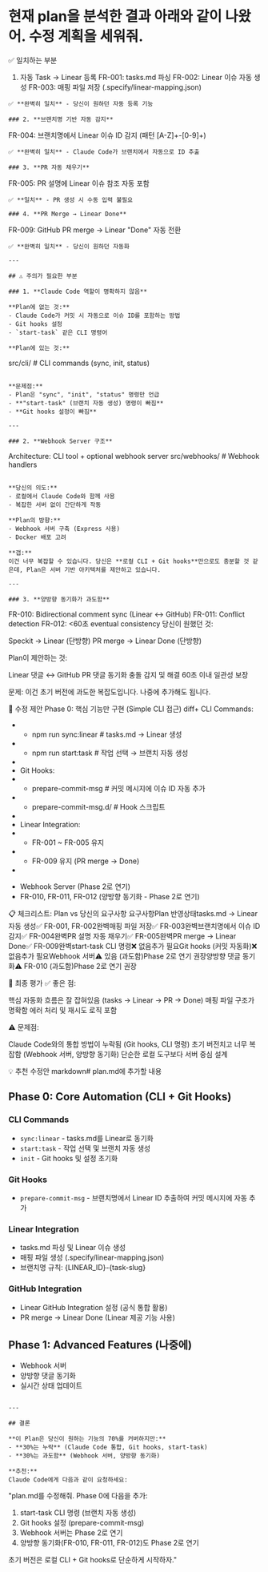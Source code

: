 # 현재 plan을 분석한 결과 아래와 같이 나왔어. 수정 계획을 세워줘.

✅ 일치하는 부분
1. 자동 Task → Linear 등록
FR-001: tasks.md 파싱
FR-002: Linear 이슈 자동 생성
FR-003: 매핑 파일 저장 (.specify/linear-mapping.json)
```
✅ **완벽히 일치** - 당신이 원하던 자동 등록 기능

### 2. **브랜치명 기반 자동 감지**
```
FR-004: 브랜치명에서 Linear 이슈 ID 감지 (패턴 [A-Z]+-[0-9]+)
```
✅ **완벽히 일치** - Claude Code가 브랜치에서 자동으로 ID 추출

### 3. **PR 자동 채우기**
```
FR-005: PR 설명에 Linear 이슈 참조 자동 포함
```
✅ **일치** - PR 생성 시 수동 입력 불필요

### 4. **PR Merge → Linear Done**
```
FR-009: GitHub PR merge → Linear "Done" 자동 전환
```
✅ **완벽히 일치** - 당신이 원하던 자동화

---

## ⚠️ 주의가 필요한 부분

### 1. **Claude Code 역할이 명확하지 않음**

**Plan에 없는 것:**
- Claude Code가 커밋 시 자동으로 이슈 ID를 포함하는 방법
- Git hooks 설정
- `start-task` 같은 CLI 명령어

**Plan에 있는 것:**
```
src/cli/  # CLI commands (sync, init, status)
```

**문제점:** 
- Plan은 "sync", "init", "status" 명령만 언급
- **"start-task" (브랜치 자동 생성) 명령이 빠짐**
- **Git hooks 설정이 빠짐**

---

### 2. **Webhook Server 구조**
```
Architecture: CLI tool + optional webhook server
src/webhooks/  # Webhook handlers
```

**당신의 의도:**
- 로컬에서 Claude Code와 함께 사용
- 복잡한 서버 없이 간단하게 작동

**Plan의 방향:**
- Webhook 서버 구축 (Express 사용)
- Docker 배포 고려

**갭:** 
이건 너무 복잡할 수 있습니다. 당신은 **로컬 CLI + Git hooks**만으로도 충분할 것 같은데, Plan은 서버 기반 아키텍처를 제안하고 있습니다.

---

### 3. **양방향 동기화가 과도함**
```
FR-010: Bidirectional comment sync (Linear ↔ GitHub)
FR-011: Conflict detection
FR-012: <60초 eventual consistency
당신이 원했던 것:

Speckit → Linear (단방향)
PR merge → Linear Done (단방향)

Plan이 제안하는 것:

Linear 댓글 ↔ GitHub PR 댓글 동기화
충돌 감지 및 해결
60초 이내 일관성 보장

문제: 이건 초기 버전에 과도한 복잡도입니다. 나중에 추가해도 됩니다.

🔧 수정 제안
Phase 0: 핵심 기능만 구현 (Simple CLI 접근)
diff+ CLI Commands:
+   - npm run sync:linear      # tasks.md → Linear 생성
+   - npm run start:task        # 작업 선택 → 브랜치 자동 생성
+   
+ Git Hooks:
+   - prepare-commit-msg        # 커밋 메시지에 이슈 ID 자동 추가
+   - prepare-commit-msg.d/     # Hook 스크립트
+   
+ Linear Integration:
+   - FR-001 ~ FR-005 유지
+   - FR-009 유지 (PR merge → Done)
+   
- Webhook Server (Phase 2로 연기)
- FR-010, FR-011, FR-012 (양방향 동기화 - Phase 2로 연기)

📋 체크리스트: Plan vs 당신의 요구사항
요구사항Plan 반영상태tasks.md → Linear 자동 생성✅ FR-001, FR-002완벽매핑 파일 저장✅ FR-003완벽브랜치명에서 이슈 ID 감지✅ FR-004완벽PR 설명 자동 채우기✅ FR-005완벽PR merge → Linear Done✅ FR-009완벽start-task CLI 명령❌ 없음추가 필요Git hooks (커밋 자동화)❌ 없음추가 필요Webhook 서버⚠️ 있음 (과도함)Phase 2로 연기 권장양방향 댓글 동기화⚠️ FR-010 (과도함)Phase 2로 연기 권장

🎯 최종 평가
✅ 좋은 점:

핵심 자동화 흐름은 잘 잡혀있음 (tasks → Linear → PR → Done)
매핑 파일 구조가 명확함
에러 처리 및 재시도 로직 포함

⚠️ 문제점:

Claude Code와의 통합 방법이 누락됨 (Git hooks, CLI 명령)
초기 버전치고 너무 복잡함 (Webhook 서버, 양방향 동기화)
단순한 로컬 도구보다 서버 중심 설계


💡 추천 수정안
markdown# plan.md에 추가할 내용

## Phase 0: Core Automation (CLI + Git Hooks)

### CLI Commands
- `sync:linear` - tasks.md를 Linear로 동기화
- `start:task` - 작업 선택 및 브랜치 자동 생성
- `init` - Git hooks 및 설정 초기화

### Git Hooks
- `prepare-commit-msg` - 브랜치명에서 Linear ID 추출하여 커밋 메시지에 자동 추가

### Linear Integration
- tasks.md 파싱 및 Linear 이슈 생성
- 매핑 파일 생성 (.specify/linear-mapping.json)
- 브랜치명 규칙: {LINEAR_ID}-{task-slug}

### GitHub Integration  
- Linear GitHub Integration 설정 (공식 통합 활용)
- PR merge → Linear Done (Linear 제공 기능 사용)

## Phase 1: Advanced Features (나중에)
- Webhook 서버
- 양방향 댓글 동기화
- 실시간 상태 업데이트
```

---

## 결론

**이 Plan은 당신이 원하는 기능의 70%를 커버하지만:**
- **30%는 누락** (Claude Code 통합, Git hooks, start-task)
- **30%는 과도함** (Webhook 서버, 양방향 동기화)

**추천:**
Claude Code에게 다음과 같이 요청하세요:
```
"plan.md를 수정해줘. Phase 0에 다음을 추가:
1. start-task CLI 명령 (브랜치 자동 생성)
2. Git hooks 설정 (prepare-commit-msg)
3. Webhook 서버는 Phase 2로 연기
4. 양방향 동기화(FR-010, FR-011, FR-012)도 Phase 2로 연기

초기 버전은 로컬 CLI + Git hooks로 단순하게 시작하자."